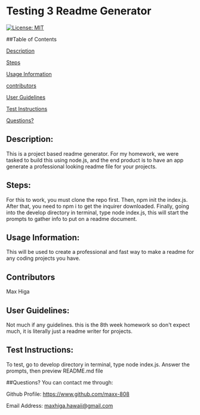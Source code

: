 # Testing 3 Readme Generator

[![License: MIT](https://img.shields.io/badge/License-MIT-yellow.svg)](https://opensource.org/licenses/MIT)

##Table of Contents

[Description](#descr)

[Steps](#steps)

[Usage Information](#usage)

[contributors](#contrib)

[User Guidelines](#guide)

[Test Instructions](#instruc)

[Questions?](#quest)

<a name="descr"></a>

## Description:

This is a project based readme generator. For my homework, we were tasked to build this using node.js, and the end product is to have an app generate a professional looking readme file for your projects.

<a name="steps"></a>

## Steps:

For this to work, you must clone the repo first. Then, npm init the index.js. After that, you need to npm i to get the inquirer downloaded. Finally, going into the develop directory in terminal, type node index.js, this will start the prompts to gather info to put on a readme document.

<a name="usage"></a>

## Usage Information:

This will be used to create a professional and fast way to make a readme for any coding projects you have.

<a name="contrib"></a>

## Contributors

Max Higa

<a name="guide"></a>

## User Guidelines:

Not much if any guidelines. this is the 8th week homework so don't expect much, it is literally just a readme writer for projects.

<a name="instruc"></a>

## Test Instructions:

To test, go to develop directory in terminal, type node index.js. Answer the prompts, then preview README.md file

<a name="quest"></a>
##Questions?
You can contact me through:

Github Profile: https://www.github.com/maxx-808

Email Address: maxhiga.hawaii@gmail.com
